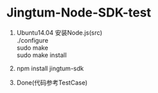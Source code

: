 # Jingtum-Node-SDK-test

1. Ubuntu14.04 安装Node.js(src) </br>
./configure </br>
sudo make </br>
sudo make install </br>

2. npm install jingtum-sdk
3. Done(代码参考TestCase)
